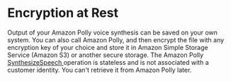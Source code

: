 # Encryption at Rest<a name="encryption-at-rest"></a>

Output of your Amazon Polly voice synthesis can be saved on your own system\. You can also call Amazon Polly, and then encrypt the file with any encryption key of your choice and store it in Amazon Simple Storage Service \(Amazon S3\) or another secure storage\. The Amazon Polly [ SynthesizeSpeech ](API_SynthesizeSpeech.md) operation is stateless and is not associated with a customer identity\. You can't retrieve it from Amazon Polly later\.